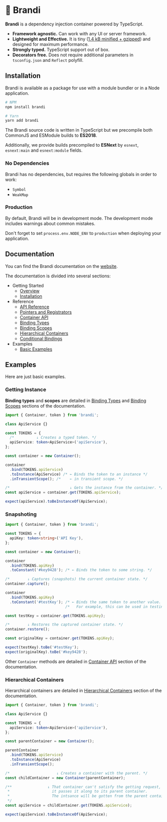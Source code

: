 # 🥃 Brandi

**Brandi** is a dependency injection container powered by TypeScript.

- **Framework agnostic.** Can work with any UI or server framework.
- **Lightweight and Effective.** It is tiny ([1.4 kB minified + gzipped](https://bundlephobia.com/result?p=brandi))
  and designed for maximum performance.
- **Strongly typed.** TypeScript support out of box.
- **Decorators free.** Does not require additional parameters in `tsconfig.json` and `Reflect` polyfill.

## Installation

Brandi is available as a package for use with a module bundler or in a Node application.

```bash
# NPM
npm install brandi
```

```bash
# Yarn
yarn add brandi
```

The Brandi source code is written in TypeScript but we precompile both CommonJS and ESModule builds to **ES2018**.

Additionally, we provide builds precompiled to **ESNext** by `esnext`, `esnext:main` and `esnext:module` fields.

### No Dependencies

Brandi has no dependencies, but requires the following globals in order to work:

- `Symbol`
- `WeakMap`

### Production

By default, Brandi will be in development mode. The development mode includes warnings about common mistakes.

Don't forget to set `process.env.NODE_ENV` to `production` when deploying your application.

## Documentation

You can find the Brandi documentation on the [website](https://brandi.js.org).

The documentation is divided into several sections:

- Getting Started
  - [Overview](https://brandi.js.org/getting-started)
  - [Installation](https://brandi.js.org/getting-started/installation)
- Reference
  - [API Reference](https://brandi.js.org/reference)
  - [Pointers and Registrators](https://brandi.js.org/reference/pointers-and-registrators)
  - [Container API](https://brandi.js.org/reference/container-api)
  - [Binding Types](https://brandi.js.org/reference/binding-types)
  - [Binding Scopes](https://brandi.js.org/reference/binding-scopes)
  - [Hierarchical Containers](https://brandi.js.org/reference/hierarchical-containers)
  - [Conditional Bindings](https://brandi.js.org/reference/conditional-bindings)
- Examples
  - [Basic Examples](https://brandi.js.org/examples)

## Examples

Here are just basic examples.

<!-- More examples can be found in the documentation in the [Examples](https://brandi.js.org/examples) section. -->

### Getting Instance

**Binding types** and **scopes** are detailed in [Binding Types](https://brandi.js.org/reference/binding-types)
and [Binding Scopes](https://brandi.js.org/reference/binding-scopes) sections of the documentation.

<!-- prettier-ignore-start -->
```typescript
import { Container, token } from 'brandi';

class ApiService {}

const TOKENS = {
  /*          ↓ Creates a typed token. */
  apiService: token<ApiService>('apiService'),
};

const container = new Container();

container
  .bind(TOKENS.apiService)
  .toInstance(ApiService) /* ← Binds the token to an instance */
  .inTransientScope(); /*    ← in transient scope. */

/*                           ↓ Gets the instance from the container. */
const apiService = container.get(TOKENS.apiService);

expect(apiService).toBeInstanceOf(ApiService);
```
<!-- prettier-ignore-end -->

### Snapshoting

<!-- prettier-ignore-start -->
```typescript
import { Container, token } from 'brandi';

const TOKENS = {
  apiKey: token<string>('API Key'),
};

const container = new Container();

container
  .bind(TOKENS.apiKey)
  .toConstant('#key9428'); /* ← Binds the token to some string. */

/*        ↓ Captures (snapshots) the current container state. */
container.capture();

container
  .bind(TOKENS.apiKey)
  .toConstant('#testKey'); /* ← Binds the same token to another value. */
                           /*   For example, this can be used in testing. */

const testKey = container.get(TOKENS.apiKey);

/*        ↓ Restores the captured container state. */
container.restore();

const originalKey = container.get(TOKENS.apiKey);

expect(testKey).toBe('#testKey');
expect(originalKey).toBe('#key9428');
```
<!-- prettier-ignore-end -->

Other `Container` methods are detailed
in [Container API](https://brandi.js.org/reference/container-api) section of the documentation.

### Hierarchical Containers

Hierarchical containers are detailed
in [Hierarchical Containers](https://brandi.js.org/reference/hierarchical-containers) section of the documentation.

```typescript
import { Container, token } from 'brandi';

class ApiService {}

const TOKENS = {
  apiService: token<ApiService>('apiService'),
};

const parentContainer = new Container();

parentContainer
  .bind(TOKENS.apiService)
  .toInstance(ApiService)
  .inTransientScope();

/*                     ↓ Creates a container with the parent. */
const childContainer = new Container(parentContainer);

/**                ↓ That container can't satisfy the getting request,
 *                   it passes it along to its parent container.
 *                   The intsance will be gotten from the parent container.
 */
const apiService = childContainer.get(TOKENS.apiService);

expect(apiService).toBeInstanceOf(ApiService);
```
